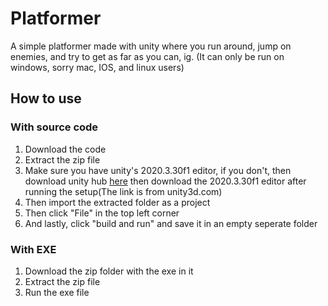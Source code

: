 # Platformer
A simple platformer made with unity where you run around, jump on enemies, and try to get as far as you can, ig.
(It can only be run on windows, sorry mac, IOS, and linux users)
## How to use
### With source code
1. Download the code
2. Extract the zip file
3. Make sure you have unity's 2020.3.30f1 editor, if you don't, then download unity hub [here](https://public-cdn.cloud.unity3d.com/hub/prod/UnityHubSetup.exe) then download the 2020.3.30f1 editor after running the setup(The link is from unity3d.com)
4. Then import the extracted folder as a project
5. Then click "File" in the top left corner
6. And lastly, click "build and run" and save it in an empty seperate folder
### With EXE
1. Download the zip folder with the exe in it
2. Extract the zip file
3. Run the exe file
